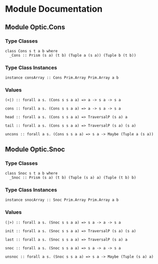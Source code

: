 # Module Documentation

## Module Optic.Cons

### Type Classes

    class Cons s t a b where
      _Cons :: Prism (s a) (t b) (Tuple a (s a)) (Tuple b (t b))


### Type Class Instances

    instance consArray :: Cons Prim.Array Prim.Array a b


### Values

    (<|) :: forall a s. (Cons s s a a) => a -> s a -> s a

    cons :: forall a s. (Cons s s a a) => a -> s a -> s a

    head :: forall a s. (Cons s s a a) => TraversalP (s a) a

    tail :: forall a s. (Cons s s a a) => TraversalP (s a) (s a)

    uncons :: forall a s. (Cons s s a a) => s a -> Maybe (Tuple a (s a))


## Module Optic.Snoc

### Type Classes

    class Snoc s t a b where
      _Snoc :: Prism (s a) (t b) (Tuple (s a) a) (Tuple (t b) b)


### Type Class Instances

    instance snocArray :: Snoc Prim.Array Prim.Array a b


### Values

    (|>) :: forall a s. (Snoc s s a a) => s a -> a -> s a

    init :: forall a s. (Snoc s s a a) => TraversalP (s a) (s a)

    last :: forall a s. (Snoc s s a a) => TraversalP (s a) a

    snoc :: forall a s. (Snoc s s a a) => s a -> a -> s a

    unsnoc :: forall a s. (Snoc s s a a) => s a -> Maybe (Tuple (s a) a)



